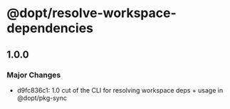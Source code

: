 # @dopt/resolve-workspace-dependencies

## 1.0.0

### Major Changes

- d9fc836c1: 1.0 cut of the CLI for resolving workspace deps + usage in @dopt/pkg-sync

